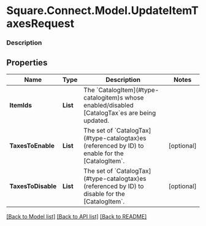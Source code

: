 # Square.Connect.Model.UpdateItemTaxesRequest

### Description



## Properties

Name | Type | Description | Notes
------------ | ------------- | ------------- | -------------
**ItemIds** | **List<string>** | The &#x60;CatalogItem](#type-catalogitem)s whose enabled/disabled [CatalogTax&#x60;es are being updated. | 
**TaxesToEnable** | **List<string>** | The set of &#x60;CatalogTax](#type-catalogtax)es (referenced by ID) to enable for the [CatalogItem&#x60;. | [optional] 
**TaxesToDisable** | **List<string>** | The set of &#x60;CatalogTax](#type-catalogtax)es (referenced by ID) to disable for the [CatalogItem&#x60;. | [optional] 



[[Back to Model list]](../README.md#documentation-for-models) [[Back to API list]](../README.md#documentation-for-api-endpoints) [[Back to README]](../README.md)

